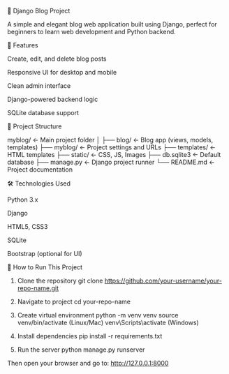 📝 Django Blog Project

 A simple and elegant blog web application built using Django, perfect for beginners to learn web development and Python backend.


🚀 Features

Create, edit, and delete blog posts

Responsive UI for desktop and mobile

Clean admin interface

Django-powered backend logic

SQLite database support


📁 Project Structure

myblog/               ← Main project folder
│
├── blog/             ← Blog app (views, models, templates)
├── myblog/           ← Project settings and URLs
├── templates/        ← HTML templates
├── static/           ← CSS, JS, Images
├── db.sqlite3        ← Default database
├── manage.py         ← Django project runner
└── README.md         ← Project documentation


🛠️ Technologies Used

Python 3.x

Django

HTML5, CSS3

SQLite

Bootstrap (optional for UI)


🔧 How to Run This Project

1. Clone the repository
git clone https://github.com/your-username/your-repo-name.git

2. Navigate to project
cd your-repo-name

3. Create virtual environment
python -m venv venv
source venv/bin/activate  (Linux/Mac)
venv\Scripts\activate     (Windows)

4. Install dependencies
pip install -r requirements.txt

5. Run the server
python manage.py runserver

Then open your browser and go to:
http://127.0.0.1:8000
